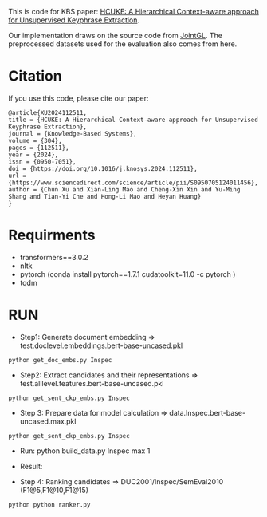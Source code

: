 This is code for KBS paper: [HCUKE: A Hierarchical Context-aware approach for Unsupervised Keyphrase Extraction](https://www.sciencedirect.com/science/article/abs/pii/S0950705124011456).

Our implementation draws on the source code from [JointGL](https://github.com/xnliang98/uke_ccrank). The preprocessed datasets used for the evaluation also comes from here.

# Citation
If you use this code, please cite our paper:
```
@article{XU2024112511,
title = {HCUKE: A Hierarchical Context-aware approach for Unsupervised Keyphrase Extraction},
journal = {Knowledge-Based Systems},
volume = {304},
pages = {112511},
year = {2024},
issn = {0950-7051},
doi = {https://doi.org/10.1016/j.knosys.2024.112511},
url = {https://www.sciencedirect.com/science/article/pii/S0950705124011456},
author = {Chun Xu and Xian-Ling Mao and Cheng-Xin Xin and Yu-Ming Shang and Tian-Yi Che and Hong-Li Mao and Heyan Huang}
}
```

# Requirments
- transformers==3.0.2
- nltk
- pytorch (conda install pytorch==1.7.1 cudatoolkit=11.0 -c pytorch )
- tqdm

# RUN
- Step1: Generate document embedding => test.doclevel.embeddings.bert-base-uncased.pkl
```step1
python get_doc_embs.py Inspec
```

- Step2: Extract candidates and their representations => test.alllevel.features.bert-base-uncased.pkl
```step2
python get_sent_ckp_embs.py Inspec
```

- Step 3: Prepare data for model calculation => data.Inspec.bert-base-uncased.max.pkl
```step3
python get_sent_ckp_embs.py Inspec
```
  - Run: python build_data.py Inspec max 1
  - Result: 
  
- Step 4: Ranking candidates => DUC2001/Inspec/SemEval2010 (F1@5,F1@10,F1@15)
```step4
python python ranker.py 
```

